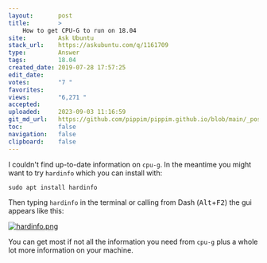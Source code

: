 ```yaml
---
layout:       post
title:        >
    How to get CPU-G to run on 18.04
site:         Ask Ubuntu
stack_url:    https://askubuntu.com/q/1161709
type:         Answer
tags:         18.04
created_date: 2019-07-28 17:57:25
edit_date:    
votes:        "7 "
favorites:    
views:        "6,271 "
accepted:     
uploaded:     2023-09-03 11:16:59
git_md_url:   https://github.com/pippim/pippim.github.io/blob/main/_posts/2019/2019-07-28-How-to-get-CPU-G-to-run-on-18.04.md
toc:          false
navigation:   false
clipboard:    false
---
```


I couldn't find up-to-date information on `cpu-g`. In the meantime you might want to try `hardinfo` which you can install with:

``` 
sudo apt install hardinfo
```

Then typing `hardinfo` in the terminal or calling from Dash (<kbd>Alt</kbd>+<kbd>F2</kbd>) the gui appears like this:

[![hardinfo.png][1]][1]

You can get most if not all the information you need from `cpu-g` plus a whole lot more information on your machine.


  [1]: https://i.stack.imgur.com/VsWzc.png
